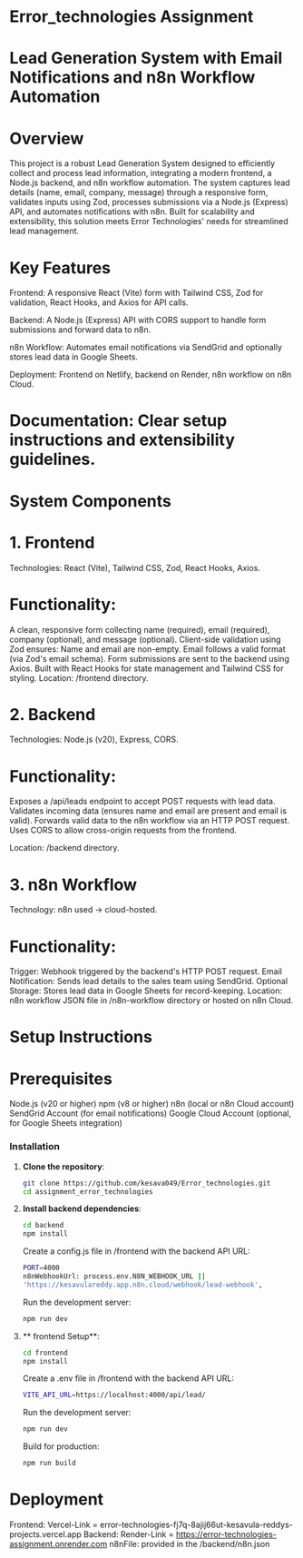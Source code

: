 # Error_technologies Assignment

# Lead Generation System with Email Notifications and n8n Workflow Automation 

# Overview

This project is a robust Lead Generation System designed to efficiently collect and process lead information, integrating a modern frontend, a Node.js backend, and n8n workflow automation. The system captures lead details (name, email, company, message) through a responsive form, validates inputs using Zod, processes submissions via a Node.js (Express) API, and automates notifications with n8n. Built for scalability and extensibility, this solution meets Error Technologies' needs for streamlined lead management.

# Key Features

 Frontend: A responsive React (Vite) form with Tailwind CSS, Zod for validation, React Hooks, and Axios for API calls.

 Backend: A Node.js (Express) API with CORS support to handle form submissions and forward data to n8n.
 
 n8n Workflow: Automates email notifications via SendGrid and optionally stores lead data in Google Sheets.

 Deployment: Frontend on Netlify, backend on Render, n8n workflow on n8n Cloud.

# Documentation: Clear setup instructions and extensibility guidelines.


# System Components

# 1. Frontend

Technologies: React (Vite), Tailwind CSS, Zod, React Hooks, Axios.

# Functionality:

A clean, responsive form collecting name (required), email (required), company (optional), and message (optional).
Client-side validation using Zod ensures:
Name and email are non-empty.
Email follows a valid format (via Zod's email schema).
Form submissions are sent to the backend using Axios.
Built with React Hooks for state management and Tailwind CSS for styling.
Location: /frontend directory.


# 2. Backend

Technologies: Node.js (v20), Express, CORS.



# Functionality:

Exposes a /api/leads endpoint to accept POST requests with lead data.
Validates incoming data (ensures name and email are present and email is valid).
Forwards valid data to the n8n workflow via an HTTP POST request.
Uses CORS to allow cross-origin requests from the frontend.



Location: /backend directory.

# 3. n8n Workflow
Technology: n8n used -> cloud-hosted.



# Functionality:

Trigger: Webhook triggered by the backend's HTTP POST request.
Email Notification: Sends lead details to the sales team using SendGrid.
Optional Storage: Stores lead data in Google Sheets for record-keeping.
Location: n8n workflow JSON file in /n8n-workflow directory or hosted on n8n Cloud.


# Setup Instructions

# Prerequisites

Node.js (v20 or higher)
npm (v8 or higher)
n8n (local or n8n Cloud account)
SendGrid Account (for email notifications)
Google Cloud Account (optional, for Google Sheets integration)

### Installation

1. **Clone the repository**:

   ```sh
   git clone https://github.com/kesava049/Error_technologies.git
   cd assignment_error_technologies
   ```

2. **Install backend dependencies**:

   ```sh
   cd backend
   npm install
   ```
   Create a config.js file in /frontend with the backend API URL:

   ```sh
   PORT=4000
   n8nWebhookUrl: process.env.N8N_WEBHOOK_URL ||   
   'https://kesavulareddy.app.n8n.cloud/webhook/lead-webhook',
   ```
   Run the development server:
   ```sh
   npm run dev
   ```

3. ** frontend Setup**:

   ```sh
   cd frontend
   npm install
   ```
   Create a .env file in /frontend with the backend API URL:

   ```sh
   VITE_API_URL=https://localhost:4000/api/lead/
   ```
   Run the development server:
   ```sh
   npm run dev
   ```
   Build for production:
   ```sh
   npm run build
   ```

# Deployment

Frontend: Vercel-Link = error-technologies-fj7q-8ajij66ut-kesavula-reddys-projects.vercel.app
Backend: Render-Link = https://error-technologies-assignment.onrender.com
n8nFile: provided in the /backend/n8n.json








